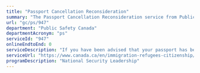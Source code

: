 ```yaml
---
title: "Passport Cancellation Reconsideration"
summary: "The Passport Cancellation Reconsideration service from Public Safety Canada is not available end-to-end online, according to the GC Service Inventory."
url: "gc/ps/947"
department: "Public Safety Canada"
departmentAcronym: "ps"
serviceId: "947"
onlineEndtoEnd: 0
serviceDescription: "If you have been advised that your passport has been cancelled, as a result of a decision by the Minister of Public Safety under the Canadian Passport Order, you may apply in writing to the Passport Cancellation Reconsideration Office to have the cancellation reconsidered."
serviceUrl: "https://www.canada.ca/en/immigration-refugees-citizenship/services/canadian-passports/security/refusal-revocation/apply-cancellation-reconsideration.html"
programDescription: "National Security Leadership"
---
```

